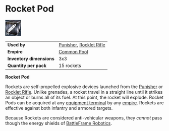# Rocket Pod

![](../images/Rocketpod.jpg "rocketpod.jpg")

|                          |                                                                                  |
| ------------------------ | -------------------------------------------------------------------------------- |
| **Used by**              | [Punisher](../weapons/Punisher.md), [Rocklet Rifle](../weapons/Rocklet_Rifle.md) |
| **Empire**               | [Common Pool](../terminology/Common_Pool.md)                                     |
| **Inventory dimensions** | 3x3                                                                              |
| **Quantity per pack**    | 15 rockets                                                                       |

**Rocket Pod**

Rockets are self-propelled explosive devices launched from the
[Punisher](../weapons/Punisher.md) or
[Rocklet Rifle](../weapons/Rocklet_Rifle.md). Unlike grenades, a rocket travel
in a straight line until it strikes an object or burns all of its fuel. At this
point, the rocket will explode. Rocket Pods can be acquired at any
[equipment terminal](../items/Equipment_Terminal.md) by any
[empire](../terminology/Empire.md). Rockets are effective against both infantry
and armored targets.

Because Rockets are considered anti-vehicular weapons, they _cannot_ pass though
the energy shields of
[BattleFrame Robotics](../vehicles/BattleFrame_Robotics.md).

